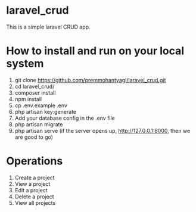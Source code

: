 # laravel_crud
This is a simple laravel CRUD app.


# How to install and run on your local system
1. git clone https://github.com/premmohantyagi/laravel_crud.git
2. cd laravel_crud/
3. composer install
4. npm install
5. cp .env.example .env
6. php artisan key:generate
7. Add your database config in the .env file 
8. php artisan migrate
9. php artisan serve (if the server opens up, http://127.0.0.1:8000,  then we are good to go)


# Operations
1. Create a project
2. View a project
3. Edit a project
4. Delete a project
5. View all projects
